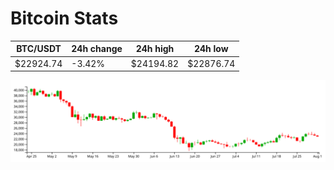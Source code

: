 # Bitcoin Stats

BTC/USDT|24h change|24h high|24h low|
|---|---|---|---|
|$22924.74|-3.42%|$24194.82|$22876.74|

<img src="./chart.svg">
